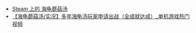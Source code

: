 - [Steam 上的 海龟蘑菇汤](https://store.steampowered.com/app/2142160/_/)
- [【海龟蘑菇汤/实况】多年海龟汤玩家申请出战（全成就达成）_单机游戏热门视频](https://www.bilibili.com/video/BV1AJ4m1s7Gn/)
